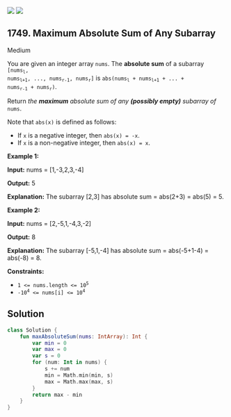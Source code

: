 [![](https://img.shields.io/github/stars/javadev/LeetCode-in-Kotlin?label=Stars&style=flat-square)](https://github.com/javadev/LeetCode-in-Kotlin)
[![](https://img.shields.io/github/forks/javadev/LeetCode-in-Kotlin?label=Fork%20me%20on%20GitHub%20&style=flat-square)](https://github.com/javadev/LeetCode-in-Kotlin/fork)

## 1749\. Maximum Absolute Sum of Any Subarray

Medium

You are given an integer array `nums`. The **absolute sum** of a subarray <code>[nums<sub>l</sub>, nums<sub>l+1</sub>, ..., nums<sub>r-1</sub>, nums<sub>r</sub>]</code> is <code>abs(nums<sub>l</sub> + nums<sub>l+1</sub> + ... + nums<sub>r-1</sub> + nums<sub>r</sub>)</code>.

Return _the **maximum** absolute sum of any **(possibly empty)** subarray of_ `nums`.

Note that `abs(x)` is defined as follows:

*   If `x` is a negative integer, then `abs(x) = -x`.
*   If `x` is a non-negative integer, then `abs(x) = x`.

**Example 1:**

**Input:** nums = [1,-3,2,3,-4]

**Output:** 5

**Explanation:** The subarray [2,3] has absolute sum = abs(2+3) = abs(5) = 5.

**Example 2:**

**Input:** nums = [2,-5,1,-4,3,-2]

**Output:** 8

**Explanation:** The subarray [-5,1,-4] has absolute sum = abs(-5+1-4) = abs(-8) = 8.

**Constraints:**

*   <code>1 <= nums.length <= 10<sup>5</sup></code>
*   <code>-10<sup>4</sup> <= nums[i] <= 10<sup>4</sup></code>

## Solution

```kotlin
class Solution {
    fun maxAbsoluteSum(nums: IntArray): Int {
        var min = 0
        var max = 0
        var s = 0
        for (num: Int in nums) {
            s += num
            min = Math.min(min, s)
            max = Math.max(max, s)
        }
        return max - min
    }
}
```